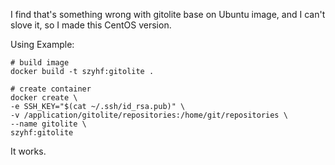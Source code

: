 I find that's something wrong with gitolite base on Ubuntu image, and I can't slove it, so I made this CentOS version.

Using Example:

```
# build image
docker build -t szyhf:gitolite .

# create container
docker create \
-e SSH_KEY="$(cat ~/.ssh/id_rsa.pub)" \
-v /application/gitolite/repositories:/home/git/repositories \
--name gitolite \
szyhf:gitolite
```
It works.
